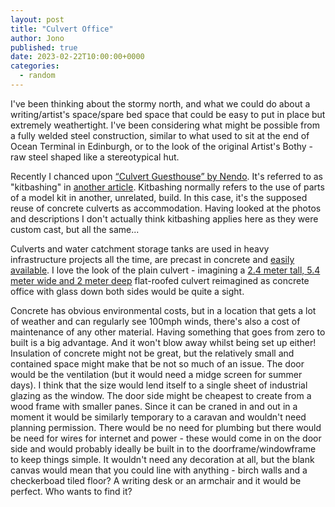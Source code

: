 ```yaml
---
layout: post
title: "Culvert Office"
author: Jono
published: true
date: 2023-02-22T10:00:00+0000
categories:
  - random
---
```

I've been thinking about the stormy north, and what we could do about a writing/artist's space/spare bed space that could be easy to put in place but extremely weathertight. I've been considering what might be possible from a fully welded steel construction, similar to what used to sit at the end of Ocean Terminal in Edinburgh, or to the look of the original Artist's Bothy - raw steel shaped like a stereotypical hut. 

Recently I chanced upon [“Culvert Guesthouse” by Nendo](https://hypebeast.com/2022/7/culvert-guesthouse-nendo-architecture). It's referred to as "kitbashing" in [another article](https://www.metalocus.es/en/news/culvert-guesthouse-or-kitbashing-architecture-prefabricated-concrete-tubes-nendo). Kitbashing normally refers to the use of parts of a model kit in another, unrelated, build. In this case, it's the supposed reuse of concrete culverts as accommodation. Having looked at the photos and descriptions I don't actually think kitbashing applies here as they were custom cast, but all the same...

Culverts and water catchment storage tanks are used in heavy infrastructure projects all the time, are precast in concrete and [easily](https://www.stantonprecast.co.uk/drainage-systems/aquaculvert/) [available](https://fpmccann.co.uk/portfolio-items/box-culverts/?portfolioCats=57). I love the look of the plain culvert - imagining a [2.4 meter tall, 5.4 meter wide and 2 meter deep](https://fpmccann.co.uk/wp-content/uploads/2021/06/Box-Culverts-Portal-Frames_230222.pdf) flat-roofed culvert reimagined as concrete office with glass down both sides would be quite a sight. 

Concrete has obvious environmental costs, but in a location that gets a lot of weather and can regularly see 100mph winds, there's also a cost of maintenance of any other material. Having something that goes from zero to built is a big advantage. And it won't blow away whilst being set up either! Insulation of concrete might not be great, but the relatively small and contained space might make that be not so much of an issue. The door would be the ventilation (but it would need a midge screen for summer days). I think that the size would lend itself to a single sheet of industrial glazing as the window. The door side might be cheapest to create from a wood frame with smaller panes.  Since it can be craned in and out in a moment it would be similarly temporary to a caravan and wouldn't need planning permission. There would be no need for plumbing but there would be need for wires for internet and power - these would come in on the door side and would probably ideally be built in to the doorframe/windowframe to keep things simple. It wouldn't need any decoration at all, but the blank canvas would mean that you could line with anything - birch walls and a checkerboad tiled floor? A writing desk or an armchair and it would be perfect. Who wants to find it?
